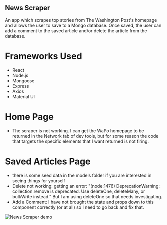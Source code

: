## News Scraper
An app which scrapes top stories from The Washington Post's homepage and allows the user to save to a Mongo database. Once saved, the user can add a comment to the saved article and/or delete the article from the database.

# Frameworks Used
- React
- Node.js
- Mongoose
- Express
- Axios
- Material UI

# Home Page
- The scraper is not working. I can get the WaPo homepage to be returned in the Network tab of dev tools, but for some reason the code that targets the specific elements that I want returned is not firing.

# Saved Articles Page
- there is some seed data in the models folder if you are interested in seeing things for yourself
- Delete not working: getting an error: "(node:1476) DeprecationWarning: collection.remove is deprecated. Use deleteOne, deleteMany, or bulkWrite instead." But I am using deleteOne so that needs investigating.
- Add a Comment: I have not brought the state and props down to this component correctly (or at all) so I need to go back and fix that.

![News Scraper demo](src/assets/images/Demo.gif)